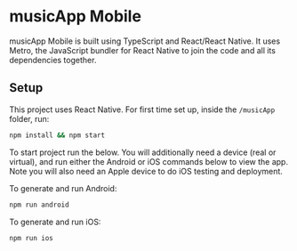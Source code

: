 # musicApp Mobile

musicApp Mobile is built using TypeScript and React/React Native.
It uses Metro, the JavaScript bundler for React Native to join the code and all its dependencies together.


## Setup

This project uses React Native. For first time set up, inside the `/musicApp` folder, run:

 ```bash
 npm install && npm start
 ```

To start project run the below. You will additionally need a device (real or virtual), and run either the Android or iOS commands below to view the app. Note you will also need an Apple device to do iOS testing and deployment.

To generate and run Android:

```bash
npm run android
```

To generate and run iOS:

```bash
npm run ios
```





